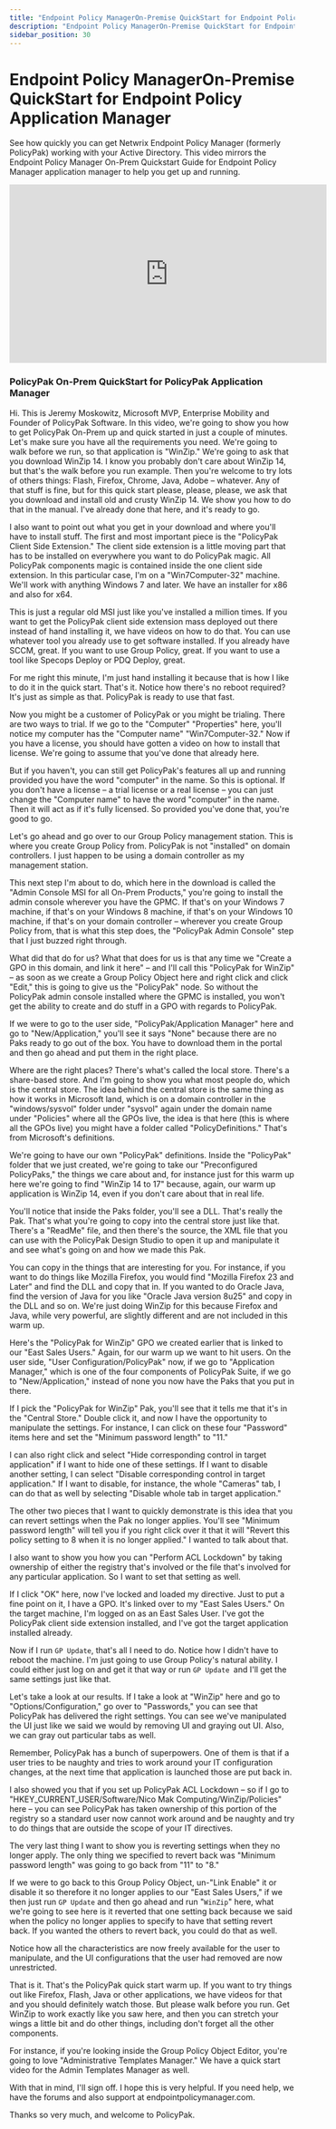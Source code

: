 ```yaml
---
title: "Endpoint Policy ManagerOn-Premise QuickStart for Endpoint Policy Application Manager"
description: "Endpoint Policy ManagerOn-Premise QuickStart for Endpoint Policy Application Manager"
sidebar_position: 30
---
```

# Endpoint Policy ManagerOn-Premise QuickStart for Endpoint Policy Application Manager

See how quickly you can get Netwrix Endpoint Policy Manager (formerly PolicyPak) working with your
Active Directory. This video mirrors the Endpoint Policy Manager On-Prem Quickstart Guide for
Endpoint Policy Manager application manager to help you get up and running.

<iframe width="560" height="315" src="https://www.youtube.com/embed/ztf995Ou-fk" title="Endpoint Policy Manager Group Policy Edition: Normal Quickstart (With Active Directory)" frameborder="0" allow="accelerometer; autoplay; clipboard-write; encrypted-media; gyroscope; picture-in-picture; web-share" referrerpolicy="strict-origin-when-cross-origin" allowfullscreen="1"></iframe>

### PolicyPak On-Prem QuickStart for PolicyPak Application Manager

Hi. This is Jeremy Moskowitz, Microsoft MVP, Enterprise Mobility and Founder of PolicyPak Software.
In this video, we're going to show you how to get PolicyPak On-Prem up and quick started in just a
couple of minutes. Let's make sure you have all the requirements you need. We're going to walk
before we run, so that application is "WinZip." We're going to ask that you download WinZip 14. I
know you probably don't care about WinZip 14, but that's the walk before you run example. Then
you're welcome to try lots of others things: Flash, Firefox, Chrome, Java, Adobe – whatever. Any of
that stuff is fine, but for this quick start please, please, please, we ask that you download and
install old and crusty WinZip 14. We show you how to do that in the manual. I've already done that
here, and it's ready to go.

I also want to point out what you get in your download and where you'll have to install stuff. The
first and most important piece is the "PolicyPak Client Side Extension." The client side extension
is a little moving part that has to be installed on everywhere you want to do PolicyPak magic. All
PolicyPak components magic is contained inside the one client side extension. In this particular
case, I'm on a "Win7Computer-32" machine. We'll work with anything Windows 7 and later. We have an
installer for x86 and also for x64.

This is just a regular old MSI just like you've installed a million times. If you want to get the
PolicyPak client side extension mass deployed out there instead of hand installing it, we have
videos on how to do that. You can use whatever tool you already use to get software installed. If
you already have SCCM, great. If you want to use Group Policy, great. If you want to use a tool like
Specops Deploy or PDQ Deploy, great.

For me right this minute, I'm just hand installing it because that is how I like to do it in the
quick start. That's it. Notice how there's no reboot required? It's just as simple as that.
PolicyPak is ready to use that fast.

Now you might be a customer of PolicyPak or you might be trialing. There are two ways to trial. If
we go to the "Computer" "Properties" here, you'll notice my computer has the "Computer name"
"Win7Computer-32." Now if you have a license, you should have gotten a video on how to install that
license. We're going to assume that you've done that already here.

But if you haven't, you can still get PolicyPak's features all up and running provided you have the
word "computer" in the name. So this is optional. If you don't have a license – a trial license or a
real license – you can just change the "Computer name" to have the word "computer" in the name. Then
it will act as if it's fully licensed. So provided you've done that, you're good to go.

Let's go ahead and go over to our Group Policy management station. This is where you create Group
Policy from. PolicyPak is not "installed" on domain controllers. I just happen to be using a domain
controller as my management station.

This next step I'm about to do, which here in the download is called the "Admin Console MSI for all
On-Prem Products," you're going to install the admin console wherever you have the GPMC. If that's
on your Windows 7 machine, if that's on your Windows 8 machine, if that's on your Windows 10
machine, if that's on your domain controller – wherever you create Group Policy from, that is what
this step does, the "PolicyPak Admin Console" step that I just buzzed right through.

What did that do for us? What that does for us is that any time we "Create a GPO in this domain, and
link it here" – and I'll call this "PolicyPak for WinZip" – as soon as we create a Group Policy
Object here and right click and click "Edit," this is going to give us the "PolicyPak" node. So
without the PolicyPak admin console installed where the GPMC is installed, you won't get the ability
to create and do stuff in a GPO with regards to PolicyPak.

If we were to go to the user side, "PolicyPak/Application Manager" here and go to "New/Application,"
you'll see it says "None" because there are no Paks ready to go out of the box. You have to download
them in the portal and then go ahead and put them in the right place.

Where are the right places? There's what's called the local store. There's a share-based store. And
I'm going to show you what most people do, which is the central store. The idea behind the central
store is the same thing as how it works in Microsoft land, which is on a domain controller in the
"windows/sysvol" folder under "sysvol" again under the domain name under "Policies" where all the
GPOs live, the idea is that here (this is where all the GPOs live) you might have a folder called
"PolicyDefinitions." That's from Microsoft's definitions.

We're going to have our own "PolicyPak" definitions. Inside the "PolicyPak" folder that we just
created, we're going to take our "Preconfigured PolicyPaks," the things we care about and, for
instance just for this warm up here we're going to find "WinZip 14 to 17" because, again, our warm
up application is WinZip 14, even if you don't care about that in real life.

You'll notice that inside the Paks folder, you'll see a DLL. That's really the Pak. That's what
you're going to copy into the central store just like that. There's a "ReadMe" file, and then
there's the source, the XML file that you can use with the PolicyPak Design Studio to open it up and
manipulate it and see what's going on and how we made this Pak.

You can copy in the things that are interesting for you. For instance, if you want to do things like
Mozilla Firefox, you would find "Mozilla Firefox 23 and Later" and find the DLL and copy that in. If
you wanted to do Oracle Java, find the version of Java for you like "Oracle Java version 8u25" and
copy in the DLL and so on. We're just doing WinZip for this because Firefox and Java, while very
powerful, are slightly different and are not included in this warm up.

Here's the "PolicyPak for WinZip" GPO we created earlier that is linked to our "East Sales Users."
Again, for our warm up we want to hit users. On the user side, "User Configuration/PolicyPak" now,
if we go to "Application Manager," which is one of the four components of PolicyPak Suite, if we go
to "New/Application," instead of none you now have the Paks that you put in there.

If I pick the "PolicyPak for WinZip" Pak, you'll see that it tells me that it's in the "Central
Store." Double click it, and now I have the opportunity to manipulate the settings. For instance, I
can click on these four "Password" items here and set the "Minimum password length" to "11."

I can also right click and select "Hide corresponding control in target application" if I want to
hide one of these settings. If I want to disable another setting, I can select "Disable
corresponding control in target application." If I want to disable, for instance, the whole
"Cameras" tab, I can do that as well by selecting "Disable whole tab in target application."

The other two pieces that I want to quickly demonstrate is this idea that you can revert settings
when the Pak no longer applies. You'll see "Minimum password length" will tell you if you right
click over it that it will "Revert this policy setting to 8 when it is no longer applied." I wanted
to talk about that.

I also want to show you how you can "Perform ACL Lockdown" by taking ownership of either the
registry that's involved or the file that's involved for any particular application. So I want to
set that setting as well.

If I click "OK" here, now I've locked and loaded my directive. Just to put a fine point on it, I
have a GPO. It's linked over to my "East Sales Users." On the target machine, I'm logged on as an
East Sales User. I've got the PolicyPak client side extension installed, and I've got the target
application installed already.

Now if I run `GP Update`, that's all I need to do. Notice how I didn't have to reboot the machine.
I'm just going to use Group Policy's natural ability. I could either just log on and get it that way
or run `GP Update `and I'll get the same settings just like that.

Let's take a look at our results. If I take a look at "WinZip" here and go to
"Options/Configuration," go over to "Passwords," you can see that PolicyPak has delivered the right
settings. You can see we've manipulated the UI just like we said we would by removing UI and graying
out UI. Also, we can gray out particular tabs as well.

Remember, PolicyPak has a bunch of superpowers. One of them is that if a user tries to be naughty
and tries to work around your IT configuration changes, at the next time that application is
launched those are put back in.

I also showed you that if you set up PolicyPak ACL Lockdown – so if I go to
"HKEY_CURRENT_USER/Software/Nico Mak Computing/WinZip/Policies" here – you can see PolicyPak has
taken ownership of this portion of the registry so a standard user now cannot work around and be
naughty and try to do things that are outside the scope of your IT directives.

The very last thing I want to show you is reverting settings when they no longer apply. The only
thing we specified to revert back was "Minimum password length" was going to go back from "11" to
"8."

If we were to go back to this Group Policy Object, un-"Link Enable" it or disable it so therefore it
no longer applies to our "East Sales Users," if we then just run `GP Update` and then go ahead and
run "`WinZip`" here, what we're going to see here is it reverted that one setting back because we
said when the policy no longer applies to specify to have that setting revert back. If you wanted
the others to revert back, you could do that as well.

Notice how all the characteristics are now freely available for the user to manipulate, and the UI
configurations that the user had removed are now unrestricted.

That is it. That's the PolicyPak quick start warm up. If you want to try things out like Firefox,
Flash, Java or other applications, we have videos for that and you should definitely watch those.
But please walk before you run. Get WinZip to work exactly like you saw here, and then you can
stretch your wings a little bit and do other things, including don't forget all the other
components.

For instance, if you're looking inside the Group Policy Object Editor, you're going to love
"Administrative Templates Manager." We have a quick start video for the Admin Templates Manager as
well.

With that in mind, I'll sign off. I hope this is very helpful. If you need help, we have the forums
and also support at endpointpolicymanager.com.

Thanks so very much, and welcome to PolicyPak.
